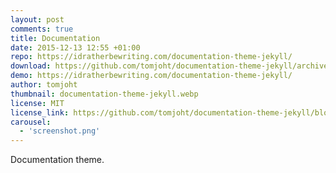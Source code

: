 ```yaml
---
layout: post
comments: true
title: Documentation
date: 2015-12-13 12:55 +01:00
repo: https://idratherbewriting.com/documentation-theme-jekyll/
download: https://github.com/tomjoht/documentation-theme-jekyll/archive/gh-pages.zip
demo: https://idratherbewriting.com/documentation-theme-jekyll/
author: tomjoht
thumbnail: documentation-theme-jekyll.webp
license: MIT
license_link: https://github.com/tomjoht/documentation-theme-jekyll/blob/gh-pages/licenses/LICENSE.txt
carousel:
  - 'screenshot.png'
---
```


Documentation theme.
